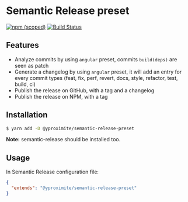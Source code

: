 Semantic Release preset
=======================

[![npm (scoped)](https://img.shields.io/npm/v/@yproximite/semantic-release-preset.svg)](https://www.npmjs.com/package/@yproximite/semantic-release-preset)
[![Build Status](https://travis-ci.com/Yproximite/semantic-release-preset.svg?token=pNBs2oaRpfxdyhqWf28h&branch=master)](https://travis-ci.com/Yproximite/semantic-release-preset)

## Features

 - Analyze commits by using `angular` preset, commits `build(deps)` are seen as patch 
 - Generate a changelog by using `angular` preset, it will add an entry for every commit types (feat, fix, perf, revert, docs, style, refactor, test, build, ci)
 - Publish the release on GitHub, with a tag and a changelog
 - Publish the release on NPM, with a tag

## Installation

```bash
$ yarn add -D @yproximite/semantic-release-preset 
```

**Note:** semantic-release should be installed too.

## Usage

In Semantic Release configuration file:

```json
{
  "extends": "@yproximite/semantic-release-preset"
}
```

